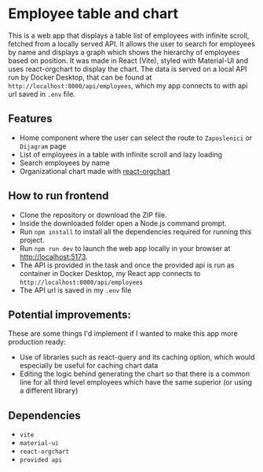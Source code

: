 # Employee table and chart

This is a web app that displays a table list of employees with infinite scroll, fetched from a locally served API. It allows the user to search for employees by name and displays a graph which shows the hierarchy of employees based on position. It was made in React (Vite), styled with Material-UI and uses react-orgchart to display the chart. The data is served on a local API run by Docker Desktop, that can be found at `http://localhost:8000/api/employees`, which my app connects to with api url saved in `.env` file.

## Features

- Home component where the user can select the route to `Zaposlenici` or `Dijagram` page
- List of employees in a table with infinite scroll and lazy loading
- Search employees by name
- Organizational chart made with [react-orgchart](https://github.com/nater1067/react-orgchart/tree/master)

## How to run frontend

- Clone the repository or download the ZIP file.
- Inside the downloaded folder open a Node.js command prompt.
- Run `npm install` to install all the dependencies required for running this project.
- Run `npm run dev` to launch the web app locally in your browser at [http://localhost:5173](http://localhost:5173).
- The API is provided in the task and once the provided api is run as container in Docker Desktop, my React app connects to `http://localhost:8000/api/employees`
- The API url is saved in my `.env` file

## Potential improvements:

These are some things I'd implement if I wanted to make this app more production ready:
- Use of libraries such as react-query and its caching option, which would especially be useful for caching chart data
- Editing the logic behind generating the chart so that there is a common line for all third level employees which have the same superior (or using a different library)

## Dependencies

- `vite`
- `material-ui`
- `react-orgchart`
- `provided api`
